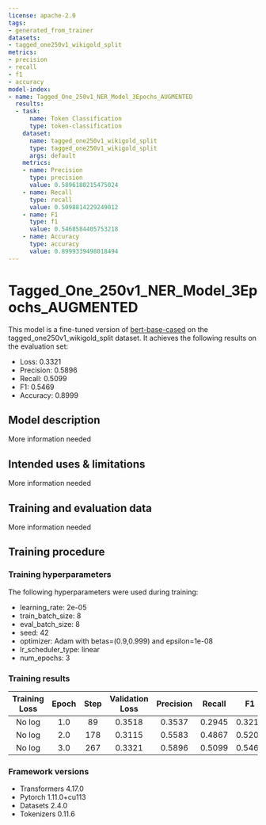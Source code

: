 ```yaml
---
license: apache-2.0
tags:
- generated_from_trainer
datasets:
- tagged_one250v1_wikigold_split
metrics:
- precision
- recall
- f1
- accuracy
model-index:
- name: Tagged_One_250v1_NER_Model_3Epochs_AUGMENTED
  results:
  - task:
      name: Token Classification
      type: token-classification
    dataset:
      name: tagged_one250v1_wikigold_split
      type: tagged_one250v1_wikigold_split
      args: default
    metrics:
    - name: Precision
      type: precision
      value: 0.5896180215475024
    - name: Recall
      type: recall
      value: 0.5098814229249012
    - name: F1
      type: f1
      value: 0.5468584405753218
    - name: Accuracy
      type: accuracy
      value: 0.8999339498018494
---
```


<!-- This model card has been generated automatically according to the information the Trainer had access to. You
should probably proofread and complete it, then remove this comment. -->

# Tagged_One_250v1_NER_Model_3Epochs_AUGMENTED

This model is a fine-tuned version of [bert-base-cased](https://huggingface.co/bert-base-cased) on the tagged_one250v1_wikigold_split dataset.
It achieves the following results on the evaluation set:
- Loss: 0.3321
- Precision: 0.5896
- Recall: 0.5099
- F1: 0.5469
- Accuracy: 0.8999

## Model description

More information needed

## Intended uses & limitations

More information needed

## Training and evaluation data

More information needed

## Training procedure

### Training hyperparameters

The following hyperparameters were used during training:
- learning_rate: 2e-05
- train_batch_size: 8
- eval_batch_size: 8
- seed: 42
- optimizer: Adam with betas=(0.9,0.999) and epsilon=1e-08
- lr_scheduler_type: linear
- num_epochs: 3

### Training results

| Training Loss | Epoch | Step | Validation Loss | Precision | Recall | F1     | Accuracy |
|:-------------:|:-----:|:----:|:---------------:|:---------:|:------:|:------:|:--------:|
| No log        | 1.0   | 89   | 0.3518          | 0.3537    | 0.2945 | 0.3214 | 0.8761   |
| No log        | 2.0   | 178  | 0.3115          | 0.5583    | 0.4867 | 0.5201 | 0.8974   |
| No log        | 3.0   | 267  | 0.3321          | 0.5896    | 0.5099 | 0.5469 | 0.8999   |


### Framework versions

- Transformers 4.17.0
- Pytorch 1.11.0+cu113
- Datasets 2.4.0
- Tokenizers 0.11.6
